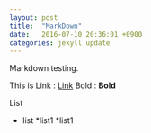 ```yaml
---
layout: post
title:  "MarkDown"
date:   2016-07-10 20:36:01 +0900
categories: jekyll update
---
```

Markdown testing. 

This is Link : [Link](http://softroom.naver.com)
Bold : **Bold**

List
* list
  *list1
  *list1

